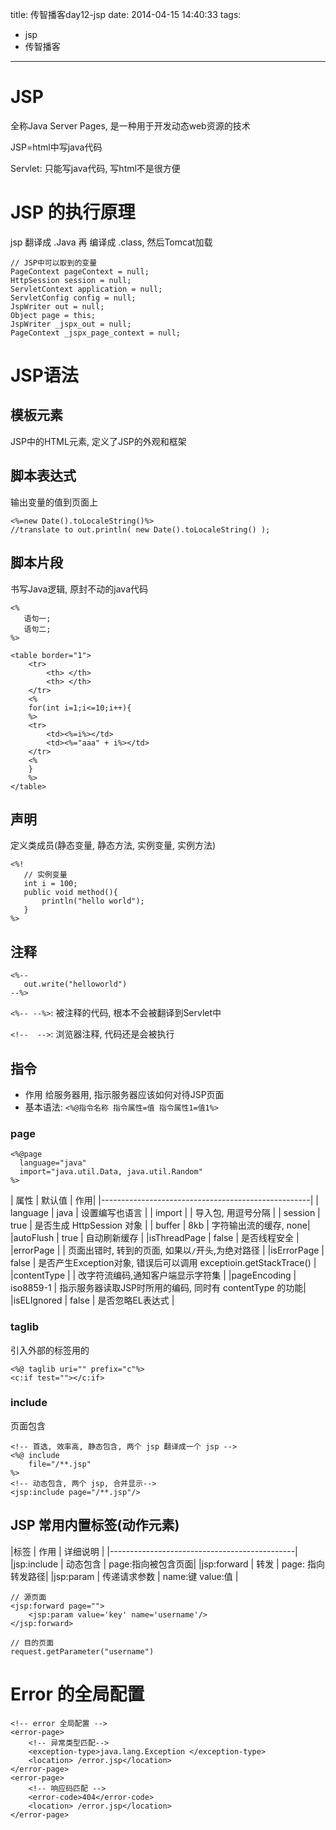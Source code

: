 title: 传智播客day12-jsp
date: 2014-04-15 14:40:33
tags:
- jsp
- 传智播客
---

# JSP #
全称Java Server Pages, 是一种用于开发动态web资源的技术

JSP=html中写java代码

Servlet: 只能写java代码, 写html不是很方便

# JSP 的执行原理 #

jsp 翻译成 .Java 再 编译成 .class, 然后Tomcat加载
~~~~~~
// JSP中可以取到的变量
PageContext pageContext = null;
HttpSession session = null;
ServletContext application = null;
ServletConfig config = null;
JspWriter out = null;
Object page = this;
JspWriter _jspx_out = null;
PageContext _jspx_page_context = null;
~~~~~~

# JSP语法 #

## 模板元素 ##

JSP中的HTML元素, 定义了JSP的外观和框架

## 脚本表达式 ##
输出变量的值到页面上
~~~~~~
<%=new Date().toLocaleString()%>
//translate to out.println( new Date().toLocaleString() );
~~~~~~

## 脚本片段 ##
书写Java逻辑, 原封不动的java代码
~~~~~~
<%
   语句一;
   语句二;
%>
~~~~~~
~~~~~~
<table border="1">
    <tr>
        <th> </th>
        <th> </th>
    </tr>
    <%
    for(int i=1;i<=10;i++){
    %>
    <tr>
        <td><%=i%></td>
        <td><%="aaa" + i%></td>
    </tr>
    <%
    }
    %>
</table>
~~~~~~

## 声明 ##
定义类成员(静态变量, 静态方法, 实例变量, 实例方法)
~~~~~~
<%!
   // 实例变量
   int i = 100;
   public void method(){
       println("hello world");
   }
%>
~~~~~~

## 注释 ##
~~~~~~
<%--
   out.write("helloworld")
--%>
~~~~~~

`<%-- --%>`: 被注释的代码, 根本不会被翻译到Servlet中

`<!--  -->`: 浏览器注释, 代码还是会被执行

## 指令 ##
* 作用 给服务器用, 指示服务器应该如何对待JSP页面
* 基本语法: `<%@指令名称 指令属性=值 指令属性1=值1%>`

### page ###
~~~~~~
<%@page
  language="java"
  import="java.util.Data, java.util.Random"
%>
~~~~~~

|    属性        |   默认值       |               作用|
|----------------------------------------------------|
| language       |  java         | 设置编写也语言     |
|  import        |               | 导入包, 用逗号分隔 |
| session        |  true         | 是否生成 HttpSession 对象 |
|  buffer        |  8kb          | 字符输出流的缓存, none| 
|autoFlush       |  true         | 自动刷新缓存        |
|isThreadPage    |  false        | 是否线程安全        |
|errorPage       |               | 页面出错时, 转到的页面, 如果以`/`开头,为绝对路径       |
|isErrorPage     |  false        | 是否产生Exception对象, 错误后可以调用 exceptioin.getStackTrace() |
|contentType     |               | 改字符流编码,通知客户端显示字符集  |
|pageEncoding    | iso8859-1     | 指示服务器读取JSP时所用的编码, 同时有 contentType 的功能|
|isELIgnored     | false         | 是否忽略EL表达式 |


### taglib ###
引入外部的标签用的
~~~~~~
<%@ taglib uri="" prefix="c"%>
<c:if test=""></c:if>
~~~~~~

### include ###
页面包含
~~~~~~
<!-- 首选, 效率高, 静态包含, 两个 jsp 翻译成一个 jsp -->
<%@ include
    file="/**.jsp"
%>
<!-- 动态包含, 两个 jsp, 合并显示-->
<jsp:include page="/**.jsp"/>
~~~~~~

## JSP 常用内置标签(动作元素) ##
|标签        |  作用     |   详细说明            |
|----------------------------------------------|
|jsp:include |  动态包含   |    page:指向被包含页面|
|jsp:forward |   转发      |    page: 指向转发路径|
|jsp:param   | 传递请求参数 |   name:键 value:值             |

~~~~~~
// 源页面
<jsp:forward page="">
    <jsp:param value='key' name='username'/>
</jsp:forward>

// 目的页面
request.getParameter("username")
~~~~~~

# Error 的全局配置 #
~~~~~~
<!-- error 全局配置 -->
<error-page>
    <!-- 异常类型匹配-->
    <exception-type>java.lang.Exception </exception-type>
    <location> /error.jsp</location>
</error-page>
<error-page>
    <!-- 响应码匹配 -->
    <error-code>404</error-code>
    <location> /error.jsp</location>
</error-page>
~~~~~~
